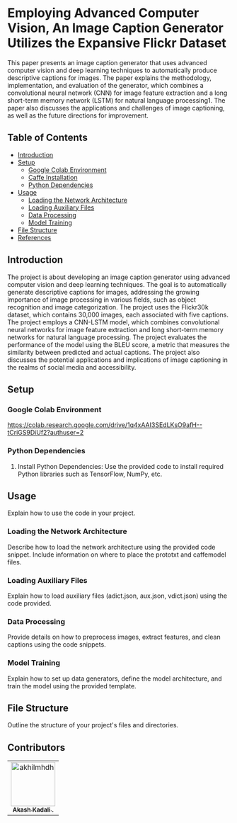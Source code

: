 # Employing Advanced Computer Vision, An Image Caption Generator Utilizes the Expansive Flickr Dataset

This paper presents an image caption generator that uses advanced computer vision and deep learning techniques to automatically produce descriptive captions for images. The paper explains the methodology, implementation, and evaluation of the generator, which combines a convolutional neural network (CNN) for image feature extraction and a long short-term memory network (LSTM) for natural language processing1. The paper also discusses the applications and challenges of image captioning, as well as the future directions for improvement.

## Table of Contents

- [Introduction](#introduction)
- [Setup](#setup)
  - [Google Colab Environment](#google-colab-environment)
  - [Caffe Installation](#caffe-installation)
  - [Python Dependencies](#python-dependencies)
- [Usage](#usage)
  - [Loading the Network Architecture](#loading-the-network-architecture)
  - [Loading Auxiliary Files](#loading-auxiliary-files)
  - [Data Processing](#data-processing)
  - [Model Training](#model-training)
- [File Structure](#file-structure)
- [References](#references)

## Introduction

The project is about developing an image caption generator using advanced computer vision and deep learning techniques. The goal is to automatically generate descriptive captions for images, addressing the growing importance of image processing in various fields, such as object recognition and image categorization. The project uses the Flickr30k dataset, which contains 30,000 images, each associated with five captions. The project employs a CNN-LSTM model, which combines convolutional neural networks for image feature extraction and long short-term memory networks for natural language processing. The project evaluates the performance of the model using the BLEU score, a metric that measures the similarity between predicted and actual captions. The project also discusses the potential applications and implications of image captioning in the realms of social media and accessibility.

## Setup

### Google Colab Environment

https://colab.research.google.com/drive/1q4xAAI3SEdLKsO9afH--tCriGS9DiUf2?authuser=2

### Python Dependencies

1. Install Python Dependencies: Use the provided code to install required Python libraries such as TensorFlow, NumPy, etc.

## Usage

Explain how to use the code in your project.

### Loading the Network Architecture

Describe how to load the network architecture using the provided code snippet. Include information on where to place the prototxt and caffemodel files.

### Loading Auxiliary Files

Explain how to load auxiliary files (adict.json, aux.json, vdict.json) using the code provided.

### Data Processing

Provide details on how to preprocess images, extract features, and clean captions using the code snippets.

### Model Training

Explain how to set up data generators, define the model architecture, and train the model using the provided template.

## File Structure

Outline the structure of your project's files and directories.

## Contributors
<table>
<tr>
    <td align="center">
        <a href="https://github.com/Akash-Kadali">
            <img src="https://avatars.githubusercontent.com/u/97932811?v=4" width="100;" alt="akhilmhdh"/>
            <br />
            <sub><b>Akash Kadali .</b></sub>
        </a>
    </td>
    </tr>
</table>
<!-- readme: contributors -end -->

